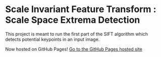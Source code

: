 # Scale Invariant Feature Transform : Scale Space Extrema Detection

This project is meant to run the first part of the SIFT algorithm which
detects potential keypoints in an input image.

Now hosted on GitHub Pages! 
[Go to the GitHub Pages hosted site](https://bingjetli.github.io/sift-scale-space-extrema-detection/)
